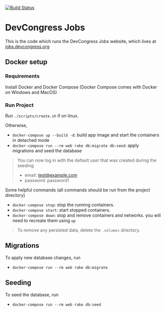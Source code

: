 [![Build Status](https://travis-ci.org/devcongress/jobs.svg?branch=master)](https://travis-ci.org/devcongress/jobs)

# DevCongress Jobs

This is the code which runs the DevCongress Jobs website, which lives at [jobs.devcongress.org](http://jobs.devcongress.org)

## Docker setup

### Requirements

Install Docker and Docker Compose (Docker Compose comes with Docker on Windows and MacOS)

### Run Project

Run `./scripts/create.sh` if on linux.

Otherwise,
- `docker-compose up --build -d`: build app image and start the containers in detached mode
- `docker-compose run --rm web rake db:migrate db:seed`: apply migrations and seed the database

> You can now log in with the default user that was created during the seeding
> - email: test@example.com
> - password: password1

Some helpful commands (all commands should be run from the project directory)
- `docker-compose stop`: stop the running containers.
- `docker-compose start`: start stopped containers.
- `docker-compose down`: stop and remove containers and networks. you will need to recreate them using `up`

> To remove any persisted data, delete the `.volumes` directory.

## Migrations

To apply new database changes, run 
- `docker-compose run --rm web rake db:migrate`

## Seeding

To seed the database, run 
- `docker-compose run --rm web rake db:seed`
